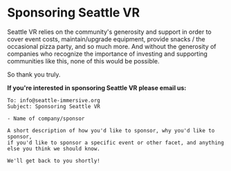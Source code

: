 # Sponsoring Seattle VR 

Seattle VR relies on the community's generosity and support in order to cover event costs, maintain/upgrade equipment, provide snacks / the occasional pizza party, and so much more. And without the generosity of companies who recognize the importance of investing and supporting communities like this, none of this would be possible.

So thank you truly.

**If you're interested in sponsoring Seattle VR please email us:**
```
To: info@seattle-immersive.org
Subject: Sponsoring Seattle VR

- Name of company/sponsor

A short description of how you'd like to sponsor, why you'd like to sponsor, 
if you'd like to sponsor a specific event or other facet, and anything else you think we should know. 

We'll get back to you shortly!
```
